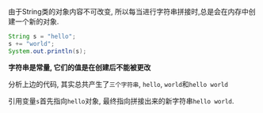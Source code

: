 由于String类的对象内容不可改变, 所以每当进行字符串拼接时,总是会在内存中创建一个新的对象.

```java
String s = "hello";
s += "world";
System.out.println(s);
```

**字符串是常量, 它们的值是在创建后不能被更改**

分析上边的代码, 其实总共产生了`三个字符串`, `hello`, `world`和`hello world`

引用变量`s`首先指向`hello`对象, 最终指向拼接出来的新字符串`hello world`.

